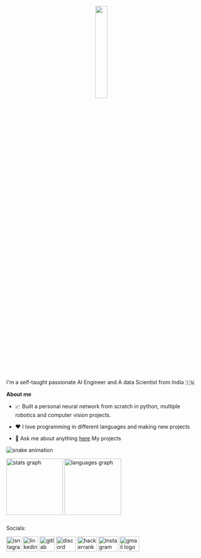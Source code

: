 [git]: https://github.com/AAKASH-2207/AAKASH-2207
[insta]: https://www.instagram.com/_akshi_2207/
<p align="center"><img src="https://github.com/AAKASH-2207/AAKASH-2207/assets/90674945/36de2f24-2918-4cbc-8c82-1a620dabe5c5" width=25% height=25%></p></img></p>


<!-- <p ><img src="https://github.com/AAKASH-2207/AAKASH-2207/blob/main/assets/github-header-image.png" ></p></img></p> -->

I'm a self-taught passionate AI Engineer and A data Scientist from India 🇮🇳

**About me**

- 📈 Built a personal neural network from scratch in python, multiple robotics and computer vision projects.

- ❤️ I love programming in different languages and making new projects

- 💬 Ask me about anything [here](https://github.com/AAKASH-2207/AAKASH-2207/issues) My projects

![snake animation](https://github.com/AAKASH-2207/AAKASH-2207/blob/output/github-contribution-grid-snake2.svg)
<div align="left">
  <img src="https://github-readme-stats.vercel.app/api?username=AAKASH-2207&hide_title=false&hide_rank=false&show_icons=true&include_all_commits=true&count_private=true&disable_animations=false&theme=dracula&locale=en&hide_border=false&order=1" height="150" alt="stats graph"  />
  <img src="https://github-readme-stats.vercel.app/api/top-langs?username=AAKASH-2207&locale=en&hide_title=false&layout=compact&card_width=320&langs_count=5&theme=dracula&hide_border=false&order=2" height="150" alt="languages graph"  />
</div>

###
   Socials:<!-- --><br/>
<div align="left">
  <a href="https://www.instagram.com/_akshi_2207/"><img src="https://github.com/user-attachments/assets/dc1d661a-97b9-4ea3-883b-8d234b9ee6ee" width=40px height=40px  alt="isntagram logo"></img></a>
  <a href="www.linkedin.com/in/akash-upcycles-a35b7326b"><img src= "https://github.com/user-attachments/assets/fe8a7c24-b6c3-406b-a0ca-123ddf70ff58" width = 40px height =40px alt="linkedin logo" ><img/><a/>
  <a href="https://gitlab.com/AAKASH-2207"><img src= "https://github.com/user-attachments/assets/54f92509-0741-44e3-8f2d-f31439104980" width = 40px height =40px alt="gitlab logo"><a/>
  <a href="https://gitlab.com/AAKASH-2207"><img src="https://raw.githubusercontent.com/maurodesouza/profile-readme-generator/master/src/assets/icons/social/discord/default.svg" width="52" height="40" alt="discord logo"></img></a>
<a href="https://gitlab.com/AAKASH-2207"><img src="https://raw.githubusercontent.com/maurodesouza/profile-readme-generator/master/src/assets/icons/social/hackerrank/default.svg" width="52" height="40" alt="hackerrank logo"></img></a>
  <a href="https://gitlab.com/AAKASH-2207"><img src="https://raw.githubusercontent.com/maurodesouza/profile-readme-generator/master/src/assets/icons/social/instagram/default.svg" width="52" height="40" alt="instagram logo"></img></a>
  <a href="https://gitlab.com/AAKASH-2207"><img src="https://raw.githubusercontent.com/maurodesouza/profile-readme-generator/master/src/assets/icons/social/gmail/default.svg" width="52" height="40" alt="gmail logo" ></></a>
</div>

